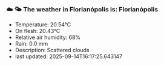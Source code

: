 ### ☁️ 🌤️  The weather in Florianópolis is: Florianópolis

- Temperature: 20.54°C
- On flesh: 20.43°C
- Relative air humidity: 68%
- Rain: 0.0 mm
- Description: Scattered clouds
- last updated: 2025-09-14T16:17:25.643147
